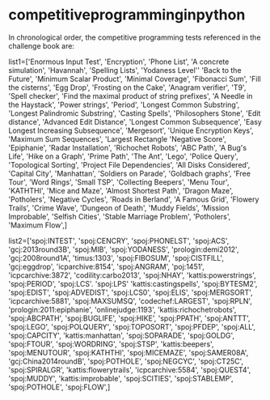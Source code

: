 # competitiveprogramminginpython

In chronological order, the competitive programming tests referenced in the challenge book are:

list1=['Enormous Input Test',
'Encryption',
'Phone List',
'A concrete simulation',
'Havannah',
'Spelling Lists',
'Yodaness Level''
'Back to the Future',
'Minimum Scalar Product',
'Minimal Coverage',
'Fibonacci Sum',
'Fill the cisterns',
'Egg Drop',
'Frosting on the Cake',
'Anagram verifier',
'T9',
'Spell checker',
'Find the maximal product of string prefixes',
'A Needle in the Haystack',
'Power strings',
'Period',
'Longest Common Substring',
'Longest Palindromic Substring',
'Casting Spells',
'Philosophers Stone',
'Edit distance',
'Advanced Edit Distance',
'Longest Common Subsequence',
'Easy Longest Increasing Subsequence',
'Mergesort',
'Unique Encryption Keys',
'Maximum Sum Sequences',
'Largest Rectangle
'Negative Score',
'Epiphanie',
'Radar Installation',
'Richochet Robots',
'ABC Path',
'A Bug's Life',
'Hike on a Graph',
'Prime Path',
'The Ant',
'Lego',
'Police Query',
'Topological Sorting',
'Project File Dependencies',
'All Disks Considered',
'Capital City',
'Manhattan',
'Soldiers on Parade',
'Goldbach graphs',
'Free Tour',
'Word Rings',
'Small TSP',
'Collecting Beepers',
'Menu Tour',
'KATHTHI',
'Mice and Maze',
'Almost Shortest Path',
'Dragon Maze',
'Potholers',
'Negative Cycles',
'Roads in Berland',
'A Famous Grid',
'Flowery Trails',
'Crime Wave',
'Dungeon of Death',
'Muddy Fields',
'Mission Improbable',
'Selfish Cities',
'Stable Marriage Problem',
'Potholers',
'Maximum Flow',]


list2=['spoj:INTEST',
'spoj:CENCRY',
'spoj:PHONELST',
'spoj:ACS',
'gcj:2013round3B',
'spoj:MIB',
'spoj:YODANESS',
'prologin:demi2012',
'gcj:2008round1A',
'timus:1303',
'spoj:FIBOSUM',
'spoj:CISTFILL',
'gcj:eggdrop',
'icparchive:8154',
'spoj:ANGRAM',
'poj:1451',
'icpcarchive:3872',
'codility:carbo2013',
'spoj:NHAY',
'kattis:powerstrings',
'spoj:PERIOD',
'spoj:LCS'.
'spoj:LPS'
'kattis:castingspells',
'spoj:BYTESM2',
'spoj:EDIST',
'spoj:ADVEDIST',
'spoj:LCS0',
'spoj:ELIS',
'spoj:MERGSORT',
'icpcarchive:5881',
'spoj:MAXSUMSQ',
'codechef:LARGEST',
'spoj:RPLN',
'prologin:2011:epiphanie',
'onlinejudge:1193',
'kattis:richochetrobots',
'spoj:ABCPATH',
'spoj:BUGLIFE',
'spoj:HIKE',
'spoj:PPATH',
'spoj:ANTTT',
'spoj:LEGO',
'spoj:POLQUERY',
'spoj:TOPOSORT',
'spoj:PFDEP',
'spoj:ALL',
'spoj:CAPCITY',
'kattis:manhattan',
'spoj:SOPARADE',
'spoj:GOLDG',
'spoj:FTOUR',
'spoj:WORDRING',
'spoj:STSP',
'kattis:beepers',
'spoj:MENUTOUR',
'spoj:KATHTHI',
'spoj:MICEMAZE',
'spoj:SAMER08A',
'gcj:China2014roundB',
'spoj:POTHOLE',
'spoj:NEGCYC',
'spoj:CT25C',
'spoj:SPIRALGR',
'kattis:flowerytrails',
'icpcarchive:5584',
'spoj:QUEST4',
'spoj:MUDDY',
'kattis:improbable',
'spoj:SCITIES',
'spoj:STABLEMP',
'spoj:POTHOLE',
'spoj:FLOW',]
